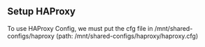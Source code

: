 ## Setup HAProxy

To use HAProxy Config, we must put the cfg file in /mnt/shared-configs/haproxy (path: /mnt/shared-configs/haproxy/haproxy.cfg)
